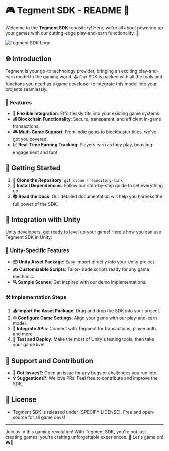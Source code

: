 # 🎮 Tegment SDK - README 🚀

Welcome to the **Tegment SDK** repository! Here, we're all about powering up your games with our cutting-edge play-and-earn functionality. 🌟

![Tegment SDK Logo](https://i.ibb.co/3TsXk6R/unitysdk.jpg)

## 🌐 Introduction

Tegment is your go-to technology provider, bringing an exciting play-and-earn model to the gaming world. 🕹️ Our SDK is packed with all the tools and functions you need as a game developer to integrate this model into your projects seamlessly.

### 🎉 Features

- **🔗 Flexible Integration**: Effortlessly fits into your existing game systems.
- **💰 Blockchain Functionality**: Secure, transparent, and efficient in-game transactions.
- **🎮 Multi-Game Support**: From indie gems to blockbuster titles, we've got you covered.
- **📈 Real-Time Earning Tracking**: Players earn as they play, boosting engagement and fun!

## 🚀 Getting Started

1. **📂 Clone the Repository**: `git clone [repository-link]`
2. **🔧 Install Dependencies**: Follow our step-by-step guide to set everything up.
3. **📚 Read the Docs**: Our detailed documentation will help you harness the full power of the SDK.

## 🎲 Integration with Unity

Unity developers, get ready to level up your game! Here's how you can use Tegment SDK in Unity:

### 🌟 Unity-Specific Features

- **📦 Unity Asset Package**: Easy import directly into your Unity project.
- **✍️ Customizable Scripts**: Tailor-made scripts ready for any game mechanic.
- **🔍 Sample Scenes**: Get inspired with our demo implementations.

### 🛠️ Implementation Steps

1. **📥 Import the Asset Package**: Drag and drop the SDK into your project.
2. **⚙️ Configure Game Settings**: Align your game with our play-and-earn model.
3. **🔗 Integrate APIs**: Connect with Tegment for transactions, player auth, and more.
4. **🧪 Test and Deploy**: Make the most of Unity's testing tools, then take your game live!

## 🤝 Support and Contribution

- **👋 Got Issues?**: Open an issue for any bugs or challenges you run into.
- **💡 Suggestions?**: We love PRs! Feel free to contribute and improve the SDK.

## 📜 License

- Tegment SDK is released under [SPECIFY LICENSE]. Free and open-source for all game devs!

---

Join us in this gaming revolution! With Tegment SDK, you're not just creating games; you're crafting unforgettable experiences. 🌟 Let's game on! 🎮🚀

